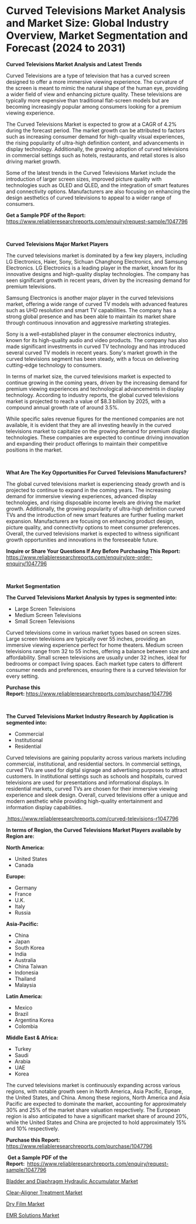 <p><h1>Curved Televisions Market Analysis and Market Size: Global Industry Overview, Market Segmentation and Forecast (2024 to 2031)</h1></p><p><strong>Curved Televisions Market Analysis and Latest Trends</strong></p>
<p><p>Curved Televisions are a type of television that has a curved screen designed to offer a more immersive viewing experience. The curvature of the screen is meant to mimic the natural shape of the human eye, providing a wider field of view and enhancing picture quality. These televisions are typically more expensive than traditional flat-screen models but are becoming increasingly popular among consumers looking for a premium viewing experience.</p><p>The Curved Televisions Market is expected to grow at a CAGR of 4.2% during the forecast period. The market growth can be attributed to factors such as increasing consumer demand for high-quality visual experiences, the rising popularity of ultra-high definition content, and advancements in display technology. Additionally, the growing adoption of curved televisions in commercial settings such as hotels, restaurants, and retail stores is also driving market growth.</p><p>Some of the latest trends in the Curved Televisions Market include the introduction of larger screen sizes, improved picture quality with technologies such as OLED and QLED, and the integration of smart features and connectivity options. Manufacturers are also focusing on enhancing the design aesthetics of curved televisions to appeal to a wider range of consumers.</p></p>
<p><strong>Get a Sample PDF of the Report:&nbsp;</strong> <a href="https://www.reliableresearchreports.com/enquiry/request-sample/1047796">https://www.reliableresearchreports.com/enquiry/request-sample/1047796</a></p>
<p>&nbsp;</p>
<p><strong>Curved Televisions Major Market Players</strong></p>
<p><p>The curved televisions market is dominated by a few key players, including LG Electronics, Haier, Sony, Sichuan Changhong Electronics, and Samsung Electronics. LG Electronics is a leading player in the market, known for its innovative designs and high-quality display technologies. The company has seen significant growth in recent years, driven by the increasing demand for premium televisions.</p><p>Samsung Electronics is another major player in the curved televisions market, offering a wide range of curved TV models with advanced features such as UHD resolution and smart TV capabilities. The company has a strong global presence and has been able to maintain its market share through continuous innovation and aggressive marketing strategies.</p><p>Sony is a well-established player in the consumer electronics industry, known for its high-quality audio and video products. The company has also made significant investments in curved TV technology and has introduced several curved TV models in recent years. Sony's market growth in the curved televisions segment has been steady, with a focus on delivering cutting-edge technology to consumers.</p><p>In terms of market size, the curved televisions market is expected to continue growing in the coming years, driven by the increasing demand for premium viewing experiences and technological advancements in display technology. According to industry reports, the global curved televisions market is projected to reach a value of $8.3 billion by 2025, with a compound annual growth rate of around 3.5%.</p><p>While specific sales revenue figures for the mentioned companies are not available, it is evident that they are all investing heavily in the curved televisions market to capitalize on the growing demand for premium display technologies. These companies are expected to continue driving innovation and expanding their product offerings to maintain their competitive positions in the market.</p></p>
<p>&nbsp;</p>
<p><strong>What Are The Key Opportunities For Curved Televisions Manufacturers?</strong></p>
<p><p>The global curved televisions market is experiencing steady growth and is projected to continue to expand in the coming years. The increasing demand for immersive viewing experiences, advanced display technologies, and rising disposable income levels are driving the market growth. Additionally, the growing popularity of ultra-high definition curved TVs and the introduction of new smart features are further fueling market expansion. Manufacturers are focusing on enhancing product design, picture quality, and connectivity options to meet consumer preferences. Overall, the curved televisions market is expected to witness significant growth opportunities and innovations in the foreseeable future.</p></p>
<p><strong>Inquire or Share Your Questions If Any Before Purchasing This Report:</strong> <a href="https://www.reliableresearchreports.com/enquiry/pre-order-enquiry/1047796">https://www.reliableresearchreports.com/enquiry/pre-order-enquiry/1047796</a></p>
<p>&nbsp;</p>
<p><strong>Market Segmentation</strong></p>
<p><strong>The Curved Televisions Market Analysis by types is segmented into:</strong></p>
<p><ul><li>Large Screen Televisions</li><li>Medium Screen Televisions</li><li>Small Screen Televisions</li></ul></p>
<p><p>Curved televisions come in various market types based on screen sizes. Large screen televisions are typically over 55 inches, providing an immersive viewing experience perfect for home theaters. Medium screen televisions range from 32 to 55 inches, offering a balance between size and affordability. Small screen televisions are usually under 32 inches, ideal for bedrooms or compact living spaces. Each market type caters to different consumer needs and preferences, ensuring there is a curved television for every setting.</p></p>
<p><strong>Purchase this Report:&nbsp;</strong><a href="https://www.reliableresearchreports.com/purchase/1047796">https://www.reliableresearchreports.com/purchase/1047796</a></p>
<p>&nbsp;</p>
<p><strong>The Curved Televisions Market Industry Research by Application is segmented into:</strong></p>
<p><ul><li>Commercial</li><li>Institutional</li><li>Residential</li></ul></p>
<p><p>Curved televisions are gaining popularity across various markets including commercial, institutional, and residential sectors. In commercial settings, curved TVs are used for digital signage and advertising purposes to attract customers. In institutional settings such as schools and hospitals, curved televisions are used for presentations and informational displays. In residential markets, curved TVs are chosen for their immersive viewing experience and sleek design. Overall, curved televisions offer a unique and modern aesthetic while providing high-quality entertainment and information display capabilities.</p></p>
<p><a href="https://www.reliableresearchreports.com/curved-televisions-r1047796">&nbsp;https://www.reliableresearchreports.com/curved-televisions-r1047796</a></p>
<p><strong>In terms of Region, the Curved Televisions Market Players available by Region are:</strong></p>
<p>
    <p> <strong> North America: </strong>
        <ul>
            <li>United States</li>
            <li>Canada</li>
        </ul>
        </p> 
    <p> <strong> Europe: </strong>
        <ul>
            <li>Germany</li>
            <li>France</li>
            <li>U.K.</li>
            <li>Italy</li>
            <li>Russia</li>
        </ul>
        </p> 
    <p> <strong> Asia-Pacific: </strong>
        <ul>
            <li>China</li>
            <li>Japan</li>
            <li>South Korea</li>
            <li>India</li>
            <li>Australia</li>
            <li>China Taiwan</li>
            <li>Indonesia</li>
            <li>Thailand</li>
            <li>Malaysia</li>
        </ul>
        </p> 
    <p> <strong> Latin America: </strong>
        <ul>
            <li>Mexico</li>
            <li>Brazil</li>
            <li>Argentina Korea</li>
            <li>Colombia</li>
        </ul>
        </p> 
    <p> <strong> Middle East & Africa: </strong>
        <ul>
            <li>Turkey</li>
            <li>Saudi</li>
            <li>Arabia</li>
            <li>UAE</li>
            <li>Korea</li>
        </ul>
    </p>
    </p>
<p><p>The curved televisions market is continuously expanding across various regions, with notable growth seen in North America, Asia Pacific, Europe, the United States, and China. Among these regions, North America and Asia Pacific are expected to dominate the market, accounting for approximately 30% and 25% of the market share valuation respectively. The European region is also anticipated to have a significant market share of around 20%, while the United States and China are projected to hold approximately 15% and 10% respectively.</p></p>
<p><strong>Purchase this Report: </strong><a href="https://www.reliableresearchreports.com/purchase/1047796">https://www.reliableresearchreports.com/purchase/1047796</a></p>
<p>&nbsp;<strong>Get a Sample PDF of the Report:&nbsp;&nbsp;</strong><a href="https://www.reliableresearchreports.com/enquiry/request-sample/1047796">https://www.reliableresearchreports.com/enquiry/request-sample/1047796</a></p>
<p><strong></strong></p>
<p><p><a href="https://www.linkedin.com/pulse/bladder-diaphragm-hydraulic-accumulator-market-research-ag5ic">Bladder and Diaphragm Hydraulic Accumulator Market</a></p><p><a href="https://www.linkedin.com/pulse/clear-aligner-treatment-market-outlook-industry-overview-forecast-iym9c?trackingId=MpwD3HEm761lSMPRn5TFDg%3D%3D">Clear-Aligner Treatment Market</a></p><p><a href="https://github.com/Airanohannonzb68e5pb53oc1/Market-Research-Report-List-2/blob/main/dry-film-market.md">Dry Film Market</a></p><p><a href="https://github.com/fiixsa/Market-Research-Report-List-2/blob/main/emr-solutions-market.md">EMR Solutions Market</a></p></p>